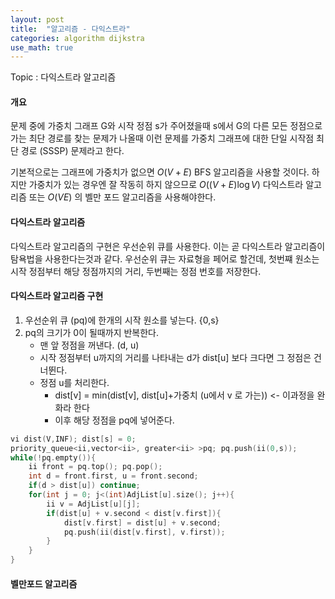 ```yaml
---
layout: post
title:  "알고리즘 - 다익스트라"
categories: algorithm dijkstra
use_math: true
---
```


Topic : 다익스트라 알고리즘

#### 개요
문제 중에 가중치 그래프 G와 시작 정점 s가 주어졌을때 s에서 G의 다른 모든 정점으로 가는 최단 경로를 찾는 문제가 나올때 이런 문제를 가중치 그래프에 대한 단일 시작점 최단 경로 (SSSP) 문제라고 한다.

기본적으로는 그래프에 가중치가 없으면 $O(V+E)$ BFS 알고리즘을 사용할 것이다. 하지만 가중치가 있는 경우엔 잘 작동히 하지 않으므로 $O((V+E)\log V)$ 다익스트라 알고리즘 또는 $O(VE)$ 의 벨만 포드 알고리즘을 사용해야한다.

#### 다익스트라 알고리즘
다익스트라 알고리즘의 구현은 우선순위 큐를 사용한다. 
이는 곧 다익스트라 알고리즘이 탐욕법을 사용한다는것과 같다.
우선순위 큐는 자료형을 페어로 할건데, 첫번쨰 원소는 시작 정점부터 해당 정점까지의 거리, 두번째는 정점 번호를 저장한다.

#### 다익스트라 알고리즘 구현
1. 우선순위 큐 (pq)에 한개의 시작 원소를 넣는다. {0,s}
2. pq의 크기가 0이 될때까지 반복한다.
    - 맨 앞 정점을 꺼낸다. (d, u)
    - 시작 정점부터 u까지의 거리를 나타내는 d가 dist[u] 보다 크다면 그 정점은 건너뛴다.
    - 정점 u를 처리한다.
        - dist[v] = min(dist[v], dist[u]+가중치 (u에서 v 로 가는)) <- 이과정을 완화라 한다
        - 이후 해당 정점을 pq에 넣어준다. 

~~~cpp
vi dist(V,INF); dist[s] = 0;
priority_queue<ii,vector<ii>, greater<ii> >pq; pq.push(ii(0,s));
while(!pq.empty()){
    ii front = pq.top(); pq.pop();
    int d = front.first, u = front.second;
    if(d > dist[u]) continue;
    for(int j = 0; j<(int)AdjList[u].size(); j++){
        ii v = AdjList[u][j];
        if(dist[u] + v.second < dist[v.first]){
            dist[v.first] = dist[u] + v.second;
            pq.push(ii(dist[v.first], v.first));
        }
    }
}
~~~

#### 벨만포드 알고리즘